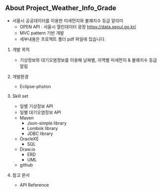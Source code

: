 ## About Project_Weather_Info_Grade
* 서울시 공공데이터를 이용한 미세먼지와 불쾌지수 등급 알리미
  * OPEN API : 서울시 열린데이터 광장 <https://data.seoul.go.kr/>
  * MVC pattern 기반 개발
  * 세부내용은 프로젝트 폴더 pdf 파일에 있습니다.

1. 개발 목적
    * 기상정보와 대기오염정보를 이용해 날짜별, 지역별 미세먼지 & 불쾌지수 등급 알림

2. 개발환경
    * Eclipse-photon
 
3. Skill set
    * 일별 기상정보 API
    * 일별 대기오염정보 API
    * Maven
      * Json-simple library
      * Lombok library
      * JDBC library
    * OracleXE
      * SQL
    * Draw.io
      * ERD
      * UML
    * github

4. 참고 문서
    * API Reference
    

 
